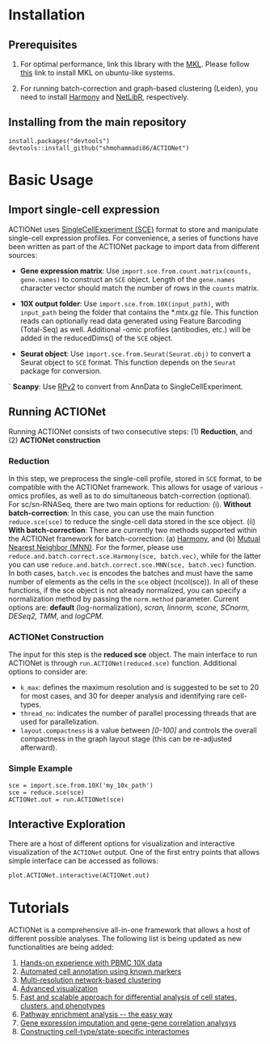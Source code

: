 
# Installation

## Prerequisites 
1. For optimal performance, link this library with the [MKL](https://software.intel.com/en-us/mkl). Please follow [this](https://software.intel.com/en-us/articles/installing-intel-free-libs-and-python-apt-repo) link to install MKL on ubuntu-like systems.

2. For running batch-correction and graph-based clustering (Leiden), you need to install [Harmony](https://github.com/immunogenomics/harmony) and [NetLibR](https://github.com/shmohammadi86/NetLibR), respectively.


## Installing from the main repository

```{r}
install.packages("devtools")
devtools::install_github("shmohammadi86/ACTIONet")
```

# Basic Usage
## Import single-cell expression
ACTIONet uses [SingleCellExperiment (SCE)](https://www.bioconductor.org/packages/release/bioc/vignettes/SingleCellExperiment/inst/doc/intro.html) format to store and manipulate single-cell expression profiles. For convenience, a series of functions have been written as part of the ACTIONet package to import data from different sources:

- **Gene expression matrix**: Use `import.sce.from.count.matrix(counts, gene.names)` to construct an `SCE` object. Length of the `gene.names` character vector should match the number of rows in the `counts` matrix.

- **10X output folder**: Use `import.sce.from.10X(input_path)`, with `input_path` being the folder that contains the *.mtx.gz file. This function reads can optionally read data generated using Feature Barcoding (Total-Seq) as well. Additional -omic profiles (antibodies, etc.) will be added in the reducedDims() of the `SCE` object.

- **Seurat object**: Use `import.sce.from.Seurat(Seurat.obj)` to convert a Seurat object to `SCE` format. This function depends on the `Seurat` package for conversion.

` **Scanpy**: Use [RPy2](https://github.com/theislab/anndata2ri) to convert from AnnData to SingleCellExperiment.

## Running ACTIONet
Running ACTIONet consists of two consecutive steps: (1) **Reduction**, and (2) **ACTIONet construction**

### Reduction
In this step, we preprocess the single-cell profile, stored in `SCE` format, to be compatible with the ACTIONet framework. This allows for usage of various -omics profiles, as well as to do simultaneous batch-correction (optional). For sc/sn-RNASeq, there are two main options for reduction:
	(i). **Without batch-correction**: In this case, you can use the main function `reduce.sce(sce)` to reduce the single-cell data stored in the sce object.
	(ii) **With batch-correction**: There are currently two methods supported within the ACTIONet framework for batch-correction: (a) [Harmony](https://github.com/immunogenomics/harmony), and (b) [Mutual Nearest Neighbor (MNN)](https://bioconductor.org/packages/release/bioc/html/batchelor.html). For the former, please use `reduce.and.batch.correct.sce.Harmony(sce, batch.vec)`, while for the latter you can use `reduce.and.batch.correct.sce.MNN(sce, batch.vec)` function. In both cases, `batch.vec` is encodes the batches and must have the same number of elements as the cells in the `sce` object (ncol(sce)). In all of these functions, if the sce object is not already normalized, you can specify a normalization method by passing the `norm.method` parameter. Current options are: **default** (log-normalization), *scran, linnorm, scone, SCnorm, DESeq2, TMM*, and *logCPM*.

### ACTIONet Construction
The input for this step is the **reduced sce** object. The main interface to run ACTIONet is through `run.ACTIONet(reduced.sce)` function. Additional options to consider are:
- `k_max`: defines the maximum resolution and is suggested to be set to 20 for most cases, and 30 for deeper analysis and identifying rare cell-types.
- `thread_no`: indicates the number of parallel processing threads that are used for parallelization. 
- `layout.compactness` is a value between *[0-100]* and controls the overall compactness in the graph layout stage (this can be re-adjusted afterward).

### Simple Example
```{r}
sce = import.sce.from.10X('my_10x_path')
sce = reduce.sce(sce)
ACTIONet.out = run.ACTIONet(sce)
```
## Interactive Exploration
There are a host of different options for visualization and interactive visualization of the `ACTIONet` output. One of the first entry points that allows simple interface can be accessed as follows:

```{r}
plot.ACTIONet.interactive(ACTIONet.out)
```

# Tutorials
ACTIONet is a comprehensive all-in-one framework that allows a host of different possible analyses. The following list is being updated as new functionalities are being added:

1. [Hands-on experience with PBMC 10X data](http://compbio.mit.edu/ACTIONet/tutorials/Tutorial1_HandsOn.html)
2. [Automated cell annotation using known markers](http://compbio.mit.edu/ACTIONet/tutorials/Tutorial2_CellAnnotation.html)
3. [Multi-resolution network-based clustering](http://compbio.mit.edu/ACTIONet/tutorials/Tutorial3_Clustering.html)
4. [Advanced visualization](http://compbio.mit.edu/ACTIONet/tutorials/Tutorial4_Visualization.html)
5. [Fast and scalable approach for differential analysis of cell states, clusters, and phenotypes](http://compbio.mit.edu/ACTIONet/tutorials/Tutorial5_Differential.html)
6. [Pathway enrichment analysis -- the easy way](http://compbio.mit.edu/ACTIONet/tutorials/Tutorial6_Enrichment.html)
7. [Gene expression imputation and gene-gene correlation analysys](http://compbio.mit.edu/ACTIONet/tutorials/Tutorial7_Imputation.html)
8. [Constructing cell-type/state-specific interactomes](http://compbio.mit.edu/ACTIONet/tutorials/Tutorial8_SCINET.html)
